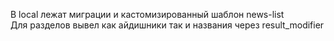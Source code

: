 В local лежат миграции и кастомизированный шаблон news-list  
Для разделов вывел как айдишники так и названия через result_modifier


